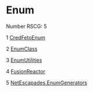 <h1>Enum</h1>

Number RSCG: 5

   1 [CredFetoEnum](/docs/CredFetoEnum)

   2 [EnumClass](/docs/EnumClass)

   3 [EnumUtilities](/docs/EnumUtilities)

   4 [FusionReactor](/docs/FusionReactor)

   5 [NetEscapades.EnumGenerators](/docs/NetEscapades.EnumGenerators)
    